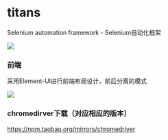 # titans
Selenium automation framework - Selenium自动化框架

![](https://github.com/dmf-code/photos/blob/master/titans.jpg)

### 前端

采用Element-UI进行前端布局设计，前后分离的模式

![](https://github.com/dmf-code/photos/blob/master/%E5%89%8D%E6%9C%9F%E9%A1%B5%E9%9D%A2%E5%B8%83%E5%B1%80.png)


### chromedirver下载（对应相应的版本）

https://npm.taobao.org/mirrors/chromedriver


